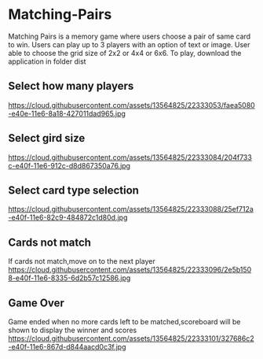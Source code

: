 # Matching-Pairs
Matching Pairs is a memory game where users choose a pair of same card to win. 
Users can play up to 3 players with an option of text or image. 
User able to choose the grid size of 2x2 or 4x4 or 6x6. To play, download the application in folder dist

## Select how many players
https://cloud.githubusercontent.com/assets/13564825/22333053/faea5080-e40e-11e6-8a18-427011dad965.jpg

## Select gird size
https://cloud.githubusercontent.com/assets/13564825/22333084/204f733c-e40f-11e6-912c-d8d867350a76.jpg

## Select card type selection
https://cloud.githubusercontent.com/assets/13564825/22333088/25ef712a-e40f-11e6-82c9-484872c1d80d.jpg

## Cards not match
If cards not match,move on to the next player
https://cloud.githubusercontent.com/assets/13564825/22333096/2e5b1508-e40f-11e6-8335-6d2b57c12586.jpg

## Game Over
Game ended when no more cards left to be matched,scoreboard will be shown to display the winner and scores
https://cloud.githubusercontent.com/assets/13564825/22333101/327686c2-e40f-11e6-867d-d844aacd0c3f.jpg

